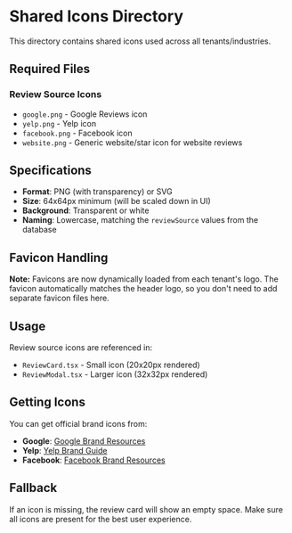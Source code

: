 # Shared Icons Directory

This directory contains shared icons used across all tenants/industries.

## Required Files

### Review Source Icons
- `google.png` - Google Reviews icon
- `yelp.png` - Yelp icon  
- `facebook.png` - Facebook icon
- `website.png` - Generic website/star icon for website reviews

## Specifications

- **Format**: PNG (with transparency) or SVG
- **Size**: 64x64px minimum (will be scaled down in UI)
- **Background**: Transparent or white
- **Naming**: Lowercase, matching the `reviewSource` values from the database

## Favicon Handling

**Note:** Favicons are now dynamically loaded from each tenant's logo. The favicon automatically matches the header logo, so you don't need to add separate favicon files here.

## Usage

Review source icons are referenced in:
- `ReviewCard.tsx` - Small icon (20x20px rendered)
- `ReviewModal.tsx` - Larger icon (32x32px rendered)

## Getting Icons

You can get official brand icons from:
- **Google**: [Google Brand Resources](https://about.google/brand-resource-center/)
- **Yelp**: [Yelp Brand Guide](https://www.yelp.com/brand)
- **Facebook**: [Facebook Brand Resources](https://about.meta.com/brand/resources/facebook/logo/)

## Fallback

If an icon is missing, the review card will show an empty space. Make sure all icons are present for the best user experience.

